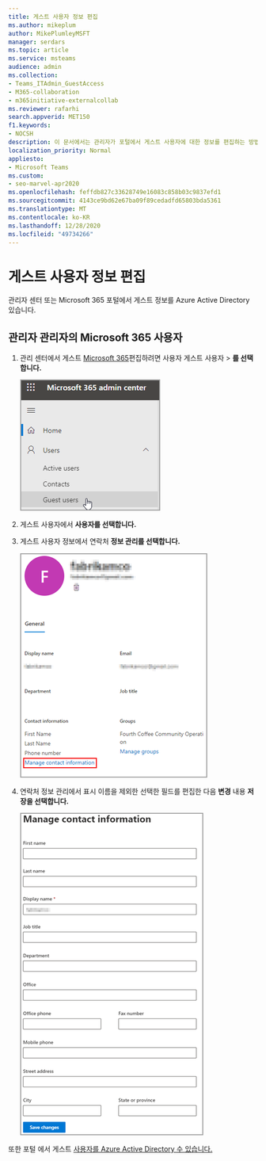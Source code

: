 ```yaml
---
title: 게스트 사용자 정보 편집
ms.author: mikeplum
author: MikePlumleyMSFT
manager: serdars
ms.topic: article
ms.service: msteams
audience: admin
ms.collection:
- Teams_ITAdmin_GuestAccess
- M365-collaboration
- m365initiative-externalcollab
ms.reviewer: rafarhi
search.appverid: MET150
f1.keywords:
- NOCSH
description: 이 문서에서는 관리자가 포털에서 게스트 사용자에 대한 정보를 편집하는 방법을 Azure Active Directory 있습니다.
localization_priority: Normal
appliesto:
- Microsoft Teams
ms.custom:
- seo-marvel-apr2020
ms.openlocfilehash: feffdb827c33628749e16083c858b03c9837efd1
ms.sourcegitcommit: 4143ce9bd62e67ba09f89cedadfd65803bda5361
ms.translationtype: MT
ms.contentlocale: ko-KR
ms.lasthandoff: 12/28/2020
ms.locfileid: "49734266"
---
```

# <a name="edit-guest-user-information"></a>게스트 사용자 정보 편집

관리자 센터 또는 Microsoft 365 포털에서 게스트 정보를 Azure Active Directory 있습니다.

## <a name="guest-users-in-the-microsoft-365-admin"></a>관리자 관리자의 Microsoft 365 사용자

1. 관리 센터에서 게스트 [Microsoft 365](https://admin.microsoft.com)편집하려면 사용자 게스트 사용자   >  **를 선택합니다.**

   ![편집할 게스트 사용자 정보](media/access-guest-user.png)

2. 게스트 사용자에서 **사용자를 선택합니다.**

3. 게스트 사용자 정보에서 연락처 **정보 관리를 선택합니다.**

   ![연락처 정보 관리 ](media/guest-user-data1.png)

4. 연락처 정보 관리에서 표시  이름을 제외한 선택한 필드를 편집한 다음 **변경** 내용 **저장을 선택합니다.**

   ![게스트 사용자 연락처 정보 편집](media/manage-guest-contact.png)

또한 포털 에서 게스트 [사용자를 Azure Active Directory 수 있습니다.](https://aad.portal.azure.com/#blade/Microsoft_AAD_IAM/UsersManagementMenuBlade/MsGraphUsers)
